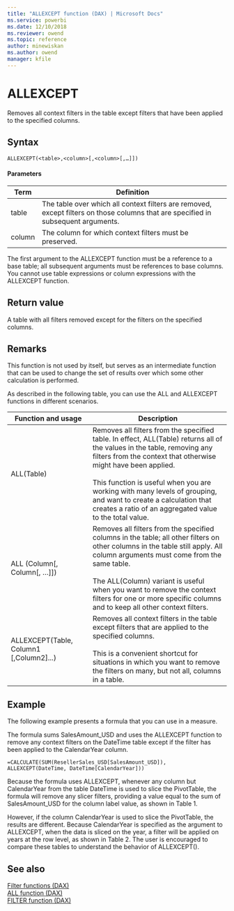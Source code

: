 ```yaml
---
title: "ALLEXCEPT function (DAX) | Microsoft Docs"
ms.service: powerbi 
ms.date: 12/10/2018
ms.reviewer: owend
ms.topic: reference
author: minewiskan
ms.author: owend
manager: kfile
---
```

# ALLEXCEPT
Removes all context filters in the table except filters that have been applied to the specified columns.  
  
## Syntax  
  
```dax
ALLEXCEPT(<table>,<column>[,<column>[,…]])  
```
  
#### Parameters  
  
|Term|Definition|  
|--------|--------------|  
|table|The table over which all context filters are removed, except filters on those columns that are specified in subsequent arguments.|  
|column|The column for which context filters must be preserved.|  
  
The first argument to the ALLEXCEPT function must be a reference to a base table; all subsequent arguments must be references to base columns. You cannot use table expressions or column expressions with the ALLEXCEPT function.  
  
## Return value  
A table with all filters removed except for the filters on the specified columns.  
  
## Remarks  
This function is not used by itself, but serves as an intermediate function that can be used to change the set of results over which some other calculation is performed.  
  
As described in the following table, you can use the ALL and ALLEXCEPT functions in different scenarios.  
  
|Function and usage|Description|  
|----------------------|---------------|  
|ALL(Table)|Removes all filters from the specified table. In effect, ALL(Table) returns all of the values in the table, removing any filters from the context that otherwise might have been applied.<br /><br />This function is useful when you are working with many levels of grouping, and want to create a calculation that creates a ratio of an aggregated value to the total value.|  
|ALL (Column[, Column[, …]])|Removes all filters from the specified columns in the table; all other filters on other columns in the table still apply. All column arguments must come from the same table.<br /><br />The ALL(Column) variant is useful when you want to remove the context filters for one or more specific columns and to keep all other context filters.|  
|ALLEXCEPT(Table, Column1 [,Column2]...)|Removes all context filters in the table except filters that are applied to the specified columns.<br /><br />This is a convenient shortcut for situations in which you want to remove the filters on many, but not all, columns in a table.|  
  
## Example  
The following example presents a formula that you can use in a measure.  
  
The formula sums SalesAmount_USD and uses the ALLEXCEPT function to remove any context filters on the DateTime table except if the filter has been applied to the CalendarYear column.  
  
```dax
=CALCULATE(SUM(ResellerSales_USD[SalesAmount_USD]), ALLEXCEPT(DateTime, DateTime[CalendarYear]))  
```

Because the formula uses ALLEXCEPT, whenever any column but CalendarYear from the table DateTime is used to slice the PivotTable, the formula will remove any slicer filters, providing a value equal to the sum of SalesAmount_USD for the column label value, as shown in Table 1.  
  
However, if the column CalendarYear is used to slice the PivotTable, the results are different. Because CalendarYear is specified as the argument to ALLEXCEPT, when the data is sliced on the year, a filter will be applied on years at the row level, as shown in Table 2. The user is encouraged to compare these tables to understand the behavior of ALLEXCEPT().  
  
## See also  
[Filter functions &#40;DAX&#41;](filter-functions-dax.md)  
[ALL function &#40;DAX&#41;](all-function-dax.md)  
[FILTER function &#40;DAX&#41;](filter-function-dax.md)  
  

